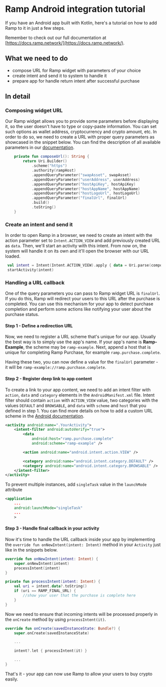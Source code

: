 
# Ramp Android integration tutorial

If you have an Android app built with Kotlin, here's a tutorial on how to add Ramp to it in just a few steps.

Remember to check out our full documentation at [https://docs.ramp.network/](https://docs.ramp.network/).

## What we need to do
- compose URL for Ramp widget with parameters of your choice
- create intent and send it to system to handle it
- prepare app for handle return intent after successful purchase

## In detail

### Composing widget URL

Our Ramp widget allows you to provide some parameters before displaying it, so the user doesn't have to type or copy-paste information. You can set such options as wallet address, cryptocurrency and crypto amount, etc. In order to do so, we need to create a URL with proper query parameters as showcased in the snippet below. You can find the description of all available parameters in our [documentation](https://docs.ramp.network/configuration/).

```kotlin
    private fun composeUrl(): String {
        return Uri.Builder()
            .scheme("https")
            .authority(rampHost)
            .appendQueryParameter("swapAsset", swapAsset)
            .appendQueryParameter("userAddress", userAddress)
            .appendQueryParameter("hostApiKey", hostApiKey)
            .appendQueryParameter("hostAppName", hostAppName)
            .appendQueryParameter("hostLogoUrl", hostLogoUrl)
            .appendQueryParameter("finalUrl", finalUrl)
            .build()
            .toString()
    }
```

### Create an intent and send it

In order to open Ramp in a browser, we need to create an intent with the action parameter set to `Intent.ACTION_VIEW` and add previously created URL as `data`. Then, we'll start an activity with this intent. From now on, the system will handle it on its own and it'll open the browser with our URL loaded.

```kotlin
 val intent = Intent(Intent.ACTION_VIEW).apply { data = Uri.parse(composeUrl()) }
 startActivity(intent)
```

### Handling a URL callback

One of the query parameters you can pass to Ramp widget URL is `finalUrl`. If you do this, Ramp will redirect your users to this URL after the purchase is completed. You can use this mechanism for your app to detect purchase completion and perform some actions like notifying your user about the purchase status.

#### Step 1 - Define a redirection URL

Now, we need to register a URL scheme that's unique for our app. Usually the best way is to simply use the app's name. If your app's name is **Ramp-Example**, the scheme may be `ramp-example`. Next, append a host that is unique for completing Ramp Purchase, for example `ramp.purchase.complete`.

Having these two, you can now define a value for the `finalUrl` parameter - it will be `ramp-example://ramp.purchase.complete`.

#### Step 2 - Register deep link to app content

 To create a link to your app content, we need to add an intent filter with `action`, `data` and `category` elements in the `AndroidManifest.xml` file. Intent filter should contain `action` with `ACTION_VIEW` value, two categories with the values `DEFAULT` and `BROWSABLE`, and `data` with `scheme` and `host` that you defined in step 1. You can find more details on how to add a custom URL scheme in the [Android documentation](https://developer.android.com/training/app-links/deep-linking).

```xml
<activity android:name=".YourActivity">
    <intent-filter android:autoVerify="true">
        <data
            android:host="ramp.purchase.complete"
            android:scheme="ramp-example" />

        <action android:name="android.intent.action.VIEW" />

        <category android:name="android.intent.category.DEFAULT" />
        <category android:name="android.intent.category.BROWSABLE" />
    </intent-filter>
</activity>
```

To prevent multiple instances, add `singleTask` value in the `launchMode` attribute
```xml
<application
    ...
    android:launchMode="singleTask"
    ...
    >
```

#### Step 3 - Handle final callback in your activity

Now it's time to handle the URL callback inside your app by implementing the `override fun onNewIntent(intent: Intent)` method in your `Activity` just like in the snippets below.

```kotlin
override fun onNewIntent(intent: Intent) {
    super.onNewIntent(intent)
    processIntent(intent)
}

private fun processIntent(intent: Intent) {
    val uri = intent.data?.toString()
    if (uri == RAMP_FINAL_URL) {
        //show your user that the purchase is complete here
    }
}
```
Now we need to ensure that incoming intents will be processed properly in the `onCreate` method by using `processIntent(it)`.

```kotlin
override fun onCreate(savedInstanceState: Bundle?) {
    super.onCreate(savedInstanceState)

    ...

    intent?.let { processIntent(it) }

    ...
}
```

That's it - your app can now use Ramp to allow your users to buy crypto easily.
